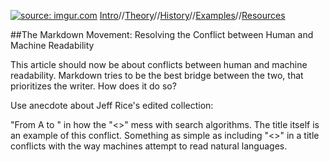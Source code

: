 <a href="http://imgur.com/MdMZu2A"><img src="http://i.imgur.com/MdMZu2A.jpg" title="source: imgur.com" /></a>    [Intro](https://aaronbev79.github.io/markdown/markdown_intro.html)//[Theory](https://aaronbev79.github.io/markdown/markdown_theory.html)//[History](https://aaronbev79.github.io/markdown/markdown_history.html)//[Examples](https://aaronbev79.github.io/markdown/markdown_examples.html)//[Resources](https://aaronbev79.github.io/markdown/markdown_resources.html)

##The Markdown Movement: Resolving the Conflict between Human and Machine Readability

This article should now be about conflicts between human and machine readability. Markdown tries to be the best bridge between the two, that prioritizes the writer. How does it do so?

Use anecdote about Jeff Rice's edited collection:

"From A to <A>" in how the "<>" mess with search algorithms. The title itself is an example of this conflict. Something as simple as including "<>" in a title conflicts with the way machines attempt to read natural languages. 

